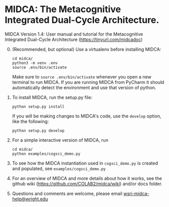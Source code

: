 # MIDCA: The Metacognitive Integrated Dual-Cycle Architecture.

MIDCA Version 1.4: User manual and tutorial for the Metacognitive Integrated Dual-Cycle Architecture (https://tinyurl.com/midcadoc)

0. (Recommended, but optional) Use a virtualenv before installing MIDCA:

   ```
   cd midca/
   python3 -m venv .env
   source .env/bin/activate
   ```

   Make sure to `source .env/bin/activate` whenever you open a new terminal to run MIDCA. If you are running MIDCA from PyCharm it should automatically detect the environment and use that version of python.


1. To install MIDCA, run the setup.py file: 

    ```
    python setup.py install
    ```
    
    If you will be making changes to MIDCA's code, use the `develop` option, like the following:

     ```
    python setup.py develop
    ```

3. For a simple interactive version of MIDCA, run

    ```
    cd midca/
    python examples/cogsci_demo.py
    ```

4. To see how the MIDCA instantiation used in `cogsci_demo.py` is created and populated, see `examples/cogsci_demo.py`

5. For an overview of MIDCA and more details about how it works, see the github wiki
   (https://github.com/COLAB2/midca/wiki) and/or docs folder.

6. Questions and comments are welcome, please email wsri-midca-help@wright.edu

